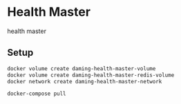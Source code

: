 # Health Master

health master

## Setup

```bash
docker volume create daming-health-master-volume
docker volume create daming-health-master-redis-volume
docker network create daming-health-master-network

docker-compose pull
```